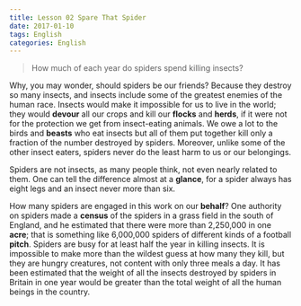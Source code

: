 ```yaml
---
title: Lesson 02 Spare That Spider
date: 2017-01-10
tags: English
categories: English
---
```


> How much of each year do spiders spend killing insects?


Why, you may wonder, should spiders be our friends? Because they destroy so many insects, and insects include some of the greatest enemies of the human race. Insects would make it impossible for us to live in the world; they would **devour** all our crops and kill our **flocks** and **herds**, if it were not for the protection we get from insect-eating animals. We owe a lot to the birds and **beasts** who eat insects but all of them put together kill only a fraction of the number destroyed by spiders. Moreover, unlike some of the other insect eaters, spiders never do the least harm to us or our belongings.



Spiders are not insects, as many people think, not even nearly related to them. One can tell the difference almost at a **glance**, for a spider always has eight legs and an insect never more than six.



How many spiders are engaged in this work on our **behalf**? One authority on spiders made a **census** of the spiders in a grass field in the south of England, and he estimated that there were more than 2,250,000 in one **acre**; that is something like 6,000,000 spiders of different kinds of a football **pitch**. Spiders are busy for at least half the year in killing insects. It is impossible to make more than the wildest guess at how many they kill, but they are hungry creatures, not content with only three meals a day. It has been estimated that the weight of all the insects destroyed by spiders in Britain in one year would be greater than the total weight of all the human beings in the country.
